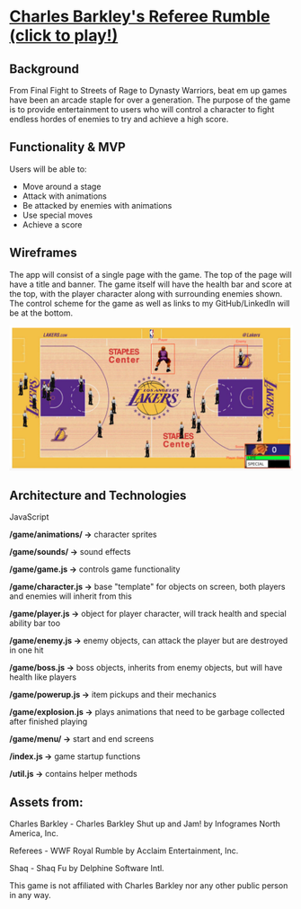 # [Charles Barkley's Referee Rumble (click to play!)](https://richyrichhh.github.io/rr/dist/index.html)

## Background
From Final Fight to Streets of Rage to Dynasty Warriors, beat em up games have been an arcade staple for over a generation. The purpose of the game is to provide entertainment to users who will control a character to fight endless hordes of enemies to try and achieve a high score.

## Functionality & MVP
Users will be able to:
+	 Move around a stage
+  Attack with animations
+	 Be attacked by enemies with animations
+  Use special moves
+	 Achieve a score

## Wireframes
The app will consist of a single page with the game. The top of the page will have a title and banner. The game itself will have the health bar and score at the top, with the player character along with surrounding enemies shown. The control scheme for the game as well as links to my GitHub/LinkedIn will be at the bottom.

![Screenshot](https://github.com/richyrichhh/rr/blob/master/images/gameplay_screen.png?raw=true)

## Architecture and Technologies
JavaScript

**/game/animations/ ->** character sprites

**/game/sounds/ ->** sound effects

**/game/game.js ->** controls game functionality

**/game/character.js ->** base "template" for objects on screen, both players and enemies will inherit from this

**/game/player.js ->** object for player character, will track health and special ability bar too

**/game/enemy.js ->** enemy objects, can attack the player but are destroyed in one hit

**/game/boss.js ->** boss objects, inherits from enemy objects, but will have health like players

**/game/powerup.js ->** item pickups and their mechanics

**/game/explosion.js ->** plays animations that need to be garbage collected after finished playing

**/game/menu/ ->** start and end screens

**/index.js ->** game startup functions

**/util.js ->** contains helper methods


## Assets from:

Charles Barkley - Charles Barkley Shut up and Jam! by Infogrames North America, Inc.

Referees - WWF Royal Rumble by Acclaim Entertainment, Inc.

Shaq - Shaq Fu by Delphine Software Intl.

This game is not affiliated with Charles Barkley nor any other public person in any way.
